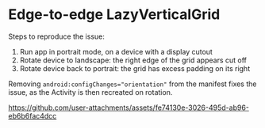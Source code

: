 # Edge-to-edge LazyVerticalGrid

Steps to reproduce the issue:

1. Run app in portrait mode, on a device with a display cutout
2. Rotate device to landscape: the right edge of the grid appears cut off
3. Rotate device back to portrait: the grid has excess padding on its right

Removing `android:configChanges="orientation"` from the manifest fixes the issue, as the Activity is then recreated on rotation.

https://github.com/user-attachments/assets/fe74130e-3026-495d-ab96-eb6b6fac4dcc

